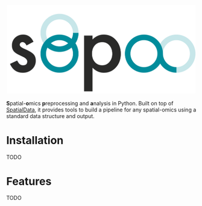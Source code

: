 <p align="center">
  <img src="docs/assets/sopa.png" alt="sopa_logo" width="500"/>
</p>

**S**patial-**o**mics **p**reprocessing and **a**nalysis in Python. Built on top of [SpatialData](https://github.com/scverse/spatialdata), it provides tools to build a pipeline for any spatial-omics using a standard data structure and output.

# Installation
TODO

# Features
TODO